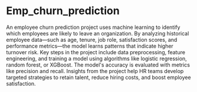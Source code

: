 # Emp_churn_prediction
An employee churn prediction project uses machine learning to identify which employees are likely to leave an organization. By analyzing historical employee data—such as age, tenure, job role, satisfaction scores, and performance metrics—the model learns patterns that indicate higher turnover risk. Key steps in the project include data preprocessing, feature engineering, and training a model using algorithms like logistic regression, random forest, or XGBoost. The model's accuracy is evaluated with metrics like precision and recall. Insights from the project help HR teams develop targeted strategies to retain talent, reduce hiring costs, and boost employee satisfaction.
